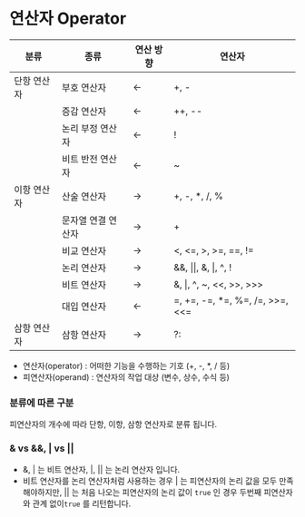 # 연산자 Operator

| 분류        | 종류               | 연산 방향 | 연산자                                         |
| ----------- | ------------------ | --------- | ---------------------------------------------- |
| 단항 연산자 | 부호 연산자        | <-        | +, -                                           |
|             | 증감 연산자        | <-        | ++, -\-                                         |
|             | 논리 부정 연산자   | <-        | !                                              |
|             | 비트 반전 연산자   | <-        | ~                                              |
| 이항 연산자 | 산술 연산자        | ->        | +, -, *, /, %                                  |
|             | 문자열 연결 연산자 | ->        | +                                              |
|             | 비교 연산자        | ->        | <, <=, >, >=, ==, !=                           |
|             | 논리 연산자        | ->        | &&, \|\|, &, \|, ^, !                                               |
|             | 비트 연산자        | ->        | &, \|, ^, ~, <<, >>, >>>                    |
|             | 대입 연산자        | <-        | =, +=, -=, *=, %=, /=,  >>=, <<= |
| 삼항 연산자 | 삼항 연산자        | ->        | ?:                                             |

- 연산자(operator) : 어떠한 기능을 수행하는 기호 (+, -, *, / 등)
- 피연산자(operand) : 연산자의 작업 대상 (변수, 상수, 수식 등)

### 분류에 따른 구분

피연산자의 개수에 따라 단항, 이항, 삼항 연산자로 분류 됩니다.

### & vs &&, \| vs \|\|
- &, \| 는 비트 연산자, \|, \|\| 는 논리 연산자 입니다.
- 비트 연산자를 논리 연산자처럼 사용하는 경우 \| 는 피연산자의 논리 값을 모두 만족해야하지만, \|\| 는 처음 나오는 피연산자의 논리 값이 `true` 인 경우 두번째 피연산자와 관계 없이`true` 를 리턴합니다.
